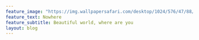 ```yaml
---
feature_image: "https://img.wallpapersafari.com/desktop/1024/576/47/88/emI46f.jpg"
feature_text: Nowhere
feature_subtitle: Beautiful world, where are you
layout: blog
---
```

